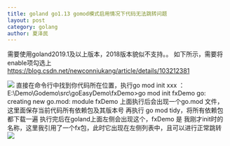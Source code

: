 ```yaml
---
title: goland go1.13 gomod模式启用情况下代码无法跳转问题
layout: post
category: golang
author: 夏泽民
---
```

需要使用goland2019.1及以上版本，2018版本貌似不支持。。
如下所示，需要将enable项勾选上
https://blog.csdn.net/newconniukang/article/details/103212381
<!-- more -->
<img src="{{site.url}}{{site.baseurl}}/img/goland_gomod.png"/>
直接在命令行中找到你代码所在位置，执行go mod init xxx ：
E:\Demo\Godemo\src\goEasyDemo\fxDemo>go mod init fxDemo
go: creating new go.mod: module fxDemo
上面执行后会出现一个go.mod 文件，这里面保存当前代码所有依赖包及其版本号
再执行 go mod tidy，将所有依赖包都下载一遍
执行完后在goland上面左侧会出现这个，fxDemo 是 我刚才init时的名称，这里我引用了一个fx包，此时它出现在左侧列表中，且可以进行正常跳转
<img src="{{site.url}}{{site.baseurl}}/img/goland_gomod_vgo.png"/>
